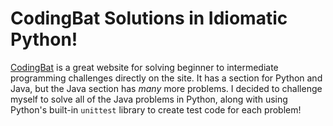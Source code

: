 # CodingBat Solutions in Idiomatic Python! 

[CodingBat](https://codingbat.com/java) is a great website for solving beginner to intermediate programming challenges directly on the site. It has a section for Python and Java, but the Java section has *many* more problems. I decided to challenge myself to solve all of the Java problems in Python, along with using Python's built-in `unittest` library to create test code for each problem!